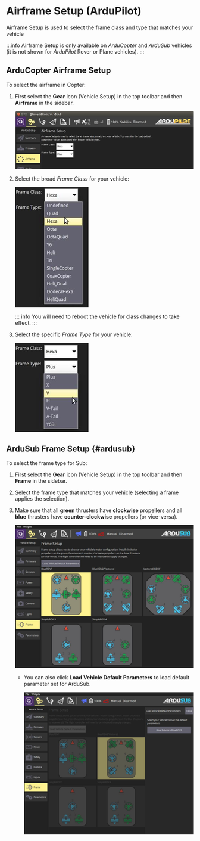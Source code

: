 # Airframe Setup (ArduPilot)

Airframe Setup is used to select the frame class and type that matches your vehicle

:::info
Airframe Setup is only available on _ArduCopter_ and _ArduSub_ vehicles (it is not shown for _ArduPilot_ Rover or Plane vehicles).
:::

## ArduCopter Airframe Setup

To select the airframe in Copter:

1. First select the **Gear** icon (Vehicle Setup) in the top toolbar and then **Airframe** in the sidebar.

   ![Airframe config](../../../assets/setup/airframe/arducopter.jpg)

2. Select the broad _Frame Class_ for your vehicle:

   ![Airframe type](../../../assets/setup/airframe/arducopter_class.jpg)

   ::: info
   You will need to reboot the vehicle for class changes to take effect.
   :::

3. Select the specific _Frame Type_ for your vehicle:

   ![Airframe type](../../../assets/setup/airframe/arducopter_type.jpg)

## ArduSub Frame Setup {#ardusub}

To select the frame type for Sub:

1. First select the **Gear** icon (Vehicle Setup) in the top toolbar and then **Frame** in the sidebar.
2. Select the frame type that matches your vehicle (selecting a frame applies the selection).
3. Make sure that all **green** thrusters have **clockwise** propellers and all **blue** thrusters have **counter-clockwise** propellers (or vice-versa).

   ![Select airframe type](../../../assets/setup/airframe_ardusub.jpg)

   - You can also click **Load Vehicle Default Parameters** to load default parameter set for ArduSub.

      ![Load vehicle params](../../../assets/setup/airframe_ardusub_parameters.jpg)
